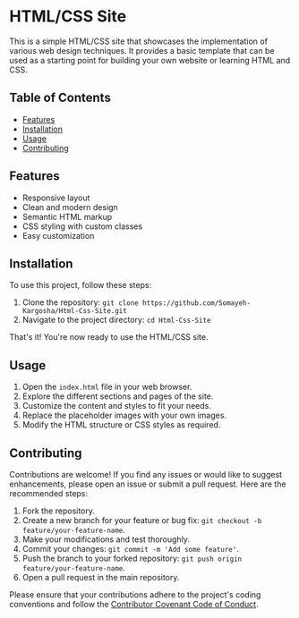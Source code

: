 # HTML/CSS Site

This is a simple HTML/CSS site that showcases the implementation of various web design techniques. 
It provides a basic template that can be used as a starting point for building your own website or learning HTML and CSS.

## Table of Contents

- [Features](#features)
- [Installation](#installation)
- [Usage](#usage)
- [Contributing](#contributing)

## Features

- Responsive layout
- Clean and modern design
- Semantic HTML markup
- CSS styling with custom classes
- Easy customization

## Installation

To use this project, follow these steps:

1. Clone the repository: `git clone https://github.com/Somayeh-Kargosha/Html-Css-Site.git`
2. Navigate to the project directory: `cd Html-Css-Site`

That's it! You're now ready to use the HTML/CSS site.

## Usage

1. Open the `index.html` file in your web browser.
2. Explore the different sections and pages of the site.
3. Customize the content and styles to fit your needs.
4. Replace the placeholder images with your own images.
5. Modify the HTML structure or CSS styles as required.

## Contributing

Contributions are welcome! If you find any issues or would like to suggest enhancements, 
please open an issue or submit a pull request. 
Here are the recommended steps:

1. Fork the repository.
2. Create a new branch for your feature or bug fix: `git checkout -b feature/your-feature-name`.
3. Make your modifications and test thoroughly.
4. Commit your changes: `git commit -m 'Add some feature'`.
5. Push the branch to your forked repository: `git push origin feature/your-feature-name`.
6. Open a pull request in the main repository.

Please ensure that your contributions adhere to the project's coding conventions and follow the
[Contributor Covenant Code of Conduct](CODE_OF_CONDUCT.md).
